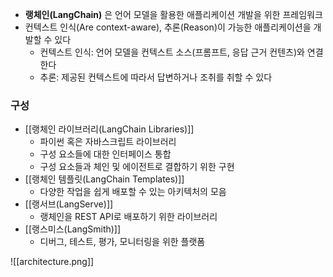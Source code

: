 - **랭체인(LangChain)** 은 언어 모델을 활용한 애플리케이션 개발을 위한 프레임워크
- 컨텍스트 인식(Are context-aware), 추론(Reason)이 가능한 애플리케이션을 개발할 수 있다
	- 컨텍스트 인식: 언어 모델을 컨텍스트 소스(프롬프트, 응답 근거 컨텐츠)와 연결한다
	- 추론: 제공된 컨텍스트에 따라서 답변하거나 조취를 취할 수 있다

### 구성
- [[랭체인 라이브러리(LangChain Libraries)]]
	- 파이썬 혹은 자바스크립트 라이브러리
	- 구성 요소들에 대한 인터페이스 통합
	- 구성 요소들과 체인 및 에이전트로 결합하기 위한 구현
- [[랭체인 템플릿(LangChain Templates)]]
	- 다양한 작업을 쉽게 배포할 수 있는 아키텍처의 모음
- [[랭서브(LangServe)]]
	- 랭체인을 REST API로 배포하기 위한 라이브러리
- [[랭스미스(LangSmith)]]
	- 디버그, 테스트, 평가, 모니터링을 위한 플랫폼

![[architecture.png]]

